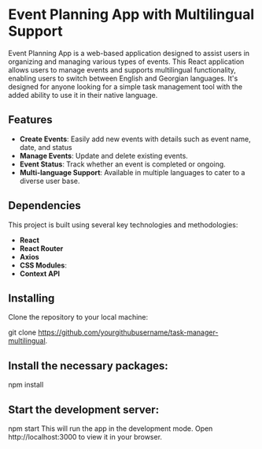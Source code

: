 # Event Planning App with Multilingual Support

Event Planning App is a web-based application designed to assist users in organizing and managing various types of events. This React application allows users to manage events and supports multilingual functionality, enabling users to switch between English and Georgian languages. It's designed for anyone looking for a simple task management tool with the added ability to use it in their native language.

## Features

- **Create Events**: Easily add new events with details such as event name, date, and status
- **Manage Events**: Update and delete existing events.
- **Event Status**: Track whether an event is completed or ongoing.
- **Multi-language Support**: Available in multiple languages to cater to a diverse user base.

## Dependencies

This project is built using several key technologies and methodologies:

- **React**
- **React Router**
- **Axios**
- **CSS Modules**:
- **Context API**

## Installing

Clone the repository to your local machine:

git clone https://github.com/yourgithubusername/task-manager-multilingual.

## Install the necessary packages:

npm install

## Start the development server:

npm start
This will run the app in the development mode.
Open http://localhost:3000 to view it in your browser.

